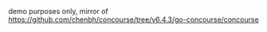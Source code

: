 demo purposes only, mirror of https://github.com/chenbh/concourse/tree/v6.4.3/go-concourse/concourse
